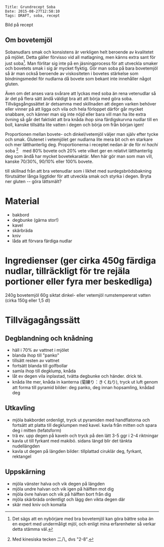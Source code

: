     Title: Grundrecept Soba
    Date: 2015-08-27T12:58:10
    Tags: DRAFT, soba, recept
    
Bild på recept

Om bovetemjöl
-------------
Sobanudlars smak och konsistens är verkligen helt beroende av kvalitetet på mjölet. Detta gäller förvisso vid all matlagning, men känns extra sant för just soba[^nyb]. Man förlitar sig inte på en jäsningprocess för att utveckla smaker och bovetets smak i sig är mycket flyktig. Gör man soba på bara bovetemjöl så är man också beroende av viskositeten i bovetes stärkelse som bindningsmedel för nudlarna då bovete som bekant inte innehåller något gluten.

Även om det anses vara svårare att lyckas med soba än rena vetenudlar så är det på flera sätt ändå väldigt bra att att börja med göra soba. Tillvägsgångssättet är detsamma med skillnaden att degen varken behöver eller vinner på att ligga och vila och hela förloppet därför går mycket snabbare, och känner man sig inte nöjd eller bara vill man ha lite extra övning så går det faktiskt att bra knåda ihop sina färdigskurvna nudlar till en boll, kanske tillsätta lite vatten i degen och börja om från början igen!

Proportionen mellan bovete- och dinkel/vetemjöl väljer man själv efter tycke och smak. Glutenet i vetemjölet ger nudlarna lite mera bit och en starkare och mer lätthanterlig deg. Proportionerna i receptet nedan är de för *ni hachi* soba [^kanji]　med 80% bovete och 20% vete vilket ger en relativt lätthanterlig deg som ändå har mycket bovetekaraktär. Men här gör man som man vill, kanske 70/30%, 90/10% eller 100% bovete. 

till skillnad från att bra vetenudlar som i likhet med surdegsbrödsbakning förutsätter långa liggtider för att utveckla smak och styrka i degen. Bryta ner gluten -- göra lättsmält?

Material
===========
* bakbord
* degbunke (gärna stor!)
* kavel
* skärbräda
* kniv
* låda att förvara färdiga nudlar

Ingredienser (ger cirka 450g färdiga nudlar, tillräckligt för tre rejäla portioner eller fyra mer beskedliga)
============
240g bovetemjöl
60g siktat dinkel- eller vetemjöl
rumstempererat vatten (cirka 150g eller 1,5 dl) 

Tillvägagångssätt
=================

## Degblandning och knådning
* häll i 70% av vattnet i mjölet
* blanda ihop till "panko"
* tillsätt resten av vattnet
* fortsätt blanda till golfbollar
* samla ihop till degklump, knåda
* låt ev degen vila inplastad, tvätta degbunke och händer. drick té.
* knåda lite mer, knåda in kanterna (菊練り：きくねり), tryck ut luft genom att forma till pyramid
bilder: deg panko, deg innan hopsamling, knådad deg

## Utkavling
* mjöla bakbordet ordenligt, tryck ut pyramiden med handflatorna och fortsätt att
platta till degklumpen med kavel. kavla från mitten och spara deg i mitten (tefatsform)
* trä ev. upp degen på kaveln och tryck på den lätt 3-5 ggr i 2-4 riktningar
* kavla ut till fyrkant med makibō. sidans längd blir det tänkta nudellängden
* kavla ut degen på längden
bilder: tillplattad ciruklär deg, fyrkant, rektangel

## Uppskärning
* mjöla vänster halva och vik degen på längden
* mjöla undre halvan och vik igen på hälften mot dig
* mjöla övre halvan och vik på hälften bort från dig
* mjöla skärbräda ordentligt och lägg den vikta degen där
* skär med kniv och komaita

[^nyb]:  Det sägs att en nybörjare med bra bovetemjöl kan göra bättre soba än en expert med undermåligt mjöl, och enligt mina erfarenheter så verkar detta stämma väl.
[^kanji]: Med kinesiska tecken 二八, dvs "2-8".
